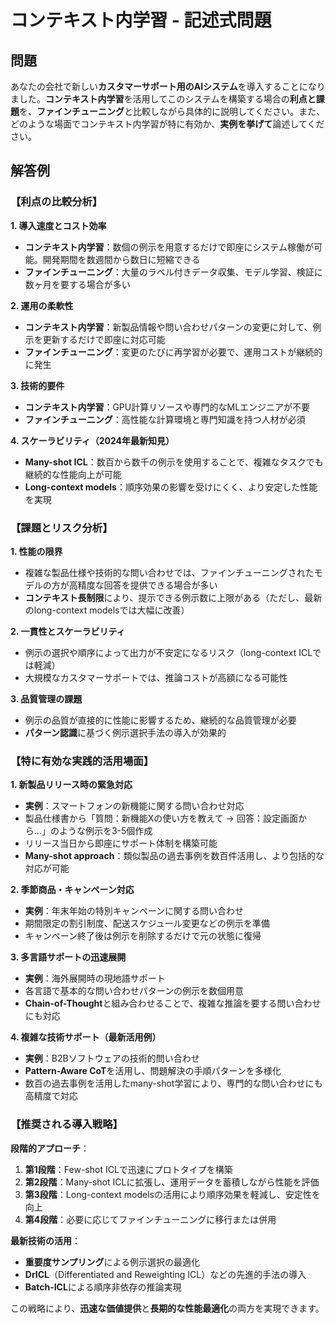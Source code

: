 # コンテキスト内学習 - 記述式問題

## 問題
あなたの会社で新しい**カスタマーサポート用のAIシステム**を導入することになりました。**コンテキスト内学習**を活用してこのシステムを構築する場合の**利点と課題**を、**ファインチューニング**と比較しながら具体的に説明してください。また、どのような場面でコンテキスト内学習が特に有効か、**実例を挙げて**論述してください。

## 解答例

### 【利点の比較分析】

**1. 導入速度とコスト効率**
- **コンテキスト内学習**：数個の例示を用意するだけで即座にシステム稼働が可能。開発期間を数週間から数日に短縮できる
- **ファインチューニング**：大量のラベル付きデータ収集、モデル学習、検証に数ヶ月を要する場合が多い

**2. 運用の柔軟性**
- **コンテキスト内学習**：新製品情報や問い合わせパターンの変更に対して、例示を更新するだけで即座に対応可能
- **ファインチューニング**：変更のたびに再学習が必要で、運用コストが継続的に発生

**3. 技術的要件**
- **コンテキスト内学習**：GPU計算リソースや専門的なMLエンジニアが不要
- **ファインチューニング**：高性能な計算環境と専門知識を持つ人材が必須

**4. スケーラビリティ（2024年最新知見）**
- **Many-shot ICL**：数百から数千の例示を使用することで、複雑なタスクでも継続的な性能向上が可能
- **Long-context models**：順序効果の影響を受けにくく、より安定した性能を実現

### 【課題とリスク分析】

**1. 性能の限界**
- 複雑な製品仕様や技術的な問い合わせでは、ファインチューニングされたモデルの方が高精度な回答を提供できる場合が多い
- **コンテキスト長制限**により、提示できる例示数に上限がある（ただし、最新のlong-context modelsでは大幅に改善）

**2. 一貫性とスケーラビリティ**
- 例示の選択や順序によって出力が不安定になるリスク（long-context ICLでは軽減）
- 大規模なカスタマーサポートでは、推論コストが高額になる可能性

**3. 品質管理の課題**
- 例示の品質が直接的に性能に影響するため、継続的な品質管理が必要
- **パターン認識**に基づく例示選択手法の導入が効果的

### 【特に有効な実践的活用場面】

**1. 新製品リリース時の緊急対応**
- **実例**：スマートフォンの新機能に関する問い合わせ対応
- 製品仕様書から「質問：新機能Xの使い方を教えて → 回答：設定画面から...」のような例示を3-5個作成
- リリース当日から即座にサポート体制を構築可能
- **Many-shot approach**：類似製品の過去事例を数百件活用し、より包括的な対応が可能

**2. 季節商品・キャンペーン対応**
- **実例**：年末年始の特別キャンペーンに関する問い合わせ
- 期間限定の割引制度、配送スケジュール変更などの例示を準備
- キャンペーン終了後は例示を削除するだけで元の状態に復帰

**3. 多言語サポートの迅速展開**
- **実例**：海外展開時の現地語サポート
- 各言語で基本的な問い合わせパターンの例示を数個用意
- **Chain-of-Thought**と組み合わせることで、複雑な推論を要する問い合わせにも対応

**4. 複雑な技術サポート（最新活用例）**
- **実例**：B2Bソフトウェアの技術的問い合わせ
- **Pattern-Aware CoT**を活用し、問題解決の手順パターンを多様化
- 数百の過去事例を活用したmany-shot学習により、専門的な問い合わせにも高精度で対応

### 【推奨される導入戦略】

**段階的アプローチ**：
1. **第1段階**：Few-shot ICLで迅速にプロトタイプを構築
2. **第2段階**：Many-shot ICLに拡張し、運用データを蓄積しながら性能を評価
3. **第3段階**：Long-context modelsの活用により順序効果を軽減し、安定性を向上
4. **第4段階**：必要に応じてファインチューニングに移行または併用

**最新技術の活用**：
- **重要度サンプリング**による例示選択の最適化
- **DrICL**（Differentiated and Reweighting ICL）などの先進的手法の導入
- **Batch-ICL**による順序非依存の推論実現

この戦略により、**迅速な価値提供**と**長期的な性能最適化**の両方を実現できます。 